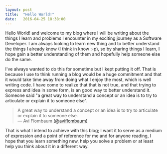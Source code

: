 ```yaml
---
layout: post
title:  "Hello World!"
date:   2016-04-25 18:38:00
---
```


Hello World! and welcome to my blog where I will be writing about the things I learn and problems I encounter in my exciting journey as a Software Developer. I am always looking to learn new thing and to better understand the things I already know (I think in know :-p), so by sharing things I learn, I hope gain a better understanding of them and hopefully help someone else do the same.

I've always wanted to do this for sometime but I kept putting it off. That is because I use to think running a blog would be a huge commitment and that it would take time away from doing what I enjoy the most, which is well writing code. I have come to realize that that is not true, and that trying to express and idea in some form, is an good way to better understand it. Someone said "a great way to understand a concept or an idea is to try to articulate or explain it to someone else".

<blockquote>
A great way to understand a concept or an idea is to try to articulate or explain it to someone else.<br>
— Avi Flombaum <a href="http://twitter.com/aviflombaum">(@aviflombaum)</a>
</blockquote>

That is what I intend to achieve with this blog; I want it to serve as a medium of expression and a point of reference for me and for anyone reading, I hope that you learn something new, help you solve a problem or at least help you think about it in a different way.
